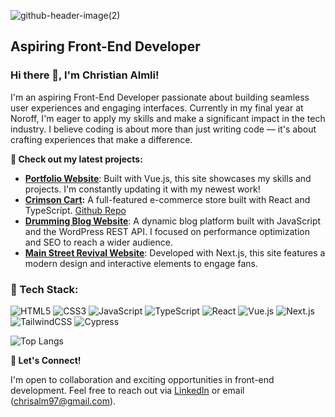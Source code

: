 ![github-header-image(2)](https://github.com/chralmli/chralmli/assets/59100233/dc06609f-3e0b-4b60-b2db-faf1e886a2c5)
## Aspiring Front-End Developer

### Hi there 👋, I'm Christian Almli!

I'm an aspiring Front-End Developer passionate about building seamless user experiences and engaging interfaces. Currently in my final year at Noroff, I'm eager to apply my skills and make a significant impact in the tech industry. I believe coding is about more than just writing code — it's about crafting experiences that make a difference.

**🚀 Check out my latest projects:**

*   **[Portfolio Website](https://almlli-portfolio.netlify.app/)**: Built with Vue.js, this site showcases my skills and projects. I'm constantly updating it with my newest work!
*   **[Crimson Cart](https://crimson-cart.netlify.app/):** A full-featured e-commerce store built with React and TypeScript. [Github Repo](https://github.com/chralmli/front-end-frameworks-ca)
*   **[Drumming Blog Website](link-to-your-blog)**: A dynamic blog platform built with JavaScript and the WordPress REST API. I focused on performance optimization and SEO to reach a wider audience.
*   **[Main Street Revival Website](link-to-band-website)**: Developed with Next.js, this site features a modern design and interactive elements to engage fans.

### 🚀 Tech Stack:
![HTML5](https://img.shields.io/badge/-HTML5-%23E34F26?style=flat&logo=html5&logoColor=white)
![CSS3](https://img.shields.io/badge/-CSS3-%231572B6?style=flat&logo=css3)
![JavaScript](https://img.shields.io/badge/-JavaScript-%23F7DF1E?style=flat&logo=javascript&logoColor=black)
![TypeScript](https://img.shields.io/badge/typescript-%23007ACC.svg?style=flat&logo=typescript&logoColor=white)
![React](https://img.shields.io/badge/-React-%2361DAFB?style=flat&logo=react&logoColor=white)
![Vue.js](https://img.shields.io/badge/-Vue.js-%234FC08D?style=flat&logo=vue.js&logoColor=white)
![Next.js](https://img.shields.io/badge/-Next.js-%23000000?style=flat&logo=next.js&logoColor=white)
![TailwindCSS](https://img.shields.io/badge/-TailwindCSS-%2338B2AC?style=flat&logo=tailwind-css&logoColor=white)
![Cypress](https://img.shields.io/badge/-Cypress-%2317202C?style=flat&logo=cypress&logoColor=white)

![Top Langs](https://github-readme-stats.vercel.app/api/top-langs/?username=chralmli&layout=compact)


**🤝 Let's Connect!**

I'm open to collaboration and exciting opportunities in front-end development. Feel free to reach out via [LinkedIn]([your-linkedin-profile](https://www.linkedin.com/in/christian-almli-4b82b8196/)) or email (chrisalm97@gmail.com).
